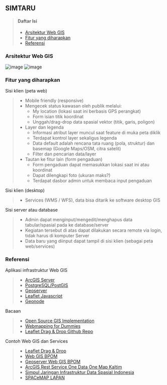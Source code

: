 ## SIMTARU
> #### Daftar Isi
> * [Arsitektur Web GIS](#arsitektur-web-gis)
> * [Fitur yang diharapkan](#fitur-yang-diharapkan)
> * [Referensi](#referensi)

### Arsitektur Web GIS
![image](http://geo.ifip.tuwien.ac.at/imak/2009/stack_workshop/doc/_images/stack.png)
![image](https://storage.googleapis.com/cdn.thenewstack.io/media/2017/09/2f021b01-boundless3.png)

### Fitur yang diharapkan
Sisi klien (peta web)
> * Mobile friendly (responsive)
> * Mengecek status kawasan oleh publik melalui:
>   * My location (lokasi saat ini berbasis GPS perangkat)
>   * Form isian titik koordinat
>   * Unggah/drag-drop data spasial vektor (titik, garis, poligon)
> * Layer dan legenda
>   * Informasi atribut layer muncul saat feature di muka peta diklik
>   * Terdapat kontrol layer sekaligus legenda
>   * Data default adalah rencana tata ruang (pola, struktur) dan basemap (Google Maps/OSM, citra satelit)
>   * Filter dan pencarian data/layer
> * Tautan ke fitur lain (form pengaduan)
>   * Form pengaduan dapat memasukkan lokasi saat ini atau koordinat
>   * Dapat dilengkapi foto (ukuran maks?)
>   * Terdapat dasbor admin untuk membaca input pengaduan

Sisi klien (desktop)
> * Services (WMS / WFS), data bisa ditarik ke software desktop GIS

Sisi server atau database
> * Admin dapat menginput/mengedit/menghapus data tabular/spasial pada ke database/server
> * Kegiatan tersebut di atas dapat dilakukan secara remote via login, tidak harus di komputer Server
> * Data baru yang diinput dapat tampil di sisi klien (sebagai peta web/services)


### Referensi
Aplikasi infrastruktur Web GIS
> * [ArcGIS Server](https://enterprise.arcgis.com/en/server/latest/get-started/windows/what-is-arcgis-for-server-.htm)
> * [PostgreSQL/PostGIS](https://postgis.net/)
> * [Geoserver](https://https://www.osgeo.org/projects/geoserver/)
> * [Leaflet Javascript](https://leafletjs.com/)
> * [Geonode](http://geonode.org/)

Bacaan
> * [Open Source GIS Implementation](https://opengislab.com/blog/2017/3/22/open-source-gis-implementation-an-experiment)
> * [Webmapping for Dummies](https://www.xyht.com/spatial-itgis/web-mapping-for-dummies-my-personal-experience/)
> * [Leaflet Drag & Drop Github Repo](https://github.com/calvinmetcalf/leaflet.workspace)

Contoh Web GIS dan Services
> * [Leaflet Drag & Drop](https://leaflet.calvinmetcalf.com)
> * [Web GIS BPOM](https://gis.pom.go.id/)
> * [Geoserver Web GIS BPOM](http://gis.pom.go.id:8080/geoserver/web/wicket/bookmarkable/org.geoserver.web.demo.MapPreviewPage?1)
> * [ArcGIS Rest Service One Data One Map Kaltim](http://222.124.31.141:6080/arcgis/rest/services)
> * [Simpul Jaringan Infrastruktur Data Spasial Indonesia](https://github.com/ppids-ugm/simpul-jaringan-indonesia/blob/master/daftar-simpul-jaringan.md#kalimantan-timur)
> * [SPACeMAP LAPAN](http://spacemap.lapan.go.id/)
